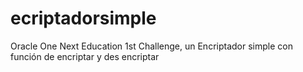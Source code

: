 # ecriptadorsimple
Oracle One Next Education 1st Challenge, un Encriptador simple con función de encriptar y des encriptar
